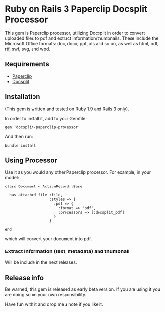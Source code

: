 # Ruby on Rails 3 Paperclip Docsplit Processor #

This gem is Paperclip processor, utilizing Docsplit in order to convert uploaded files to pdf and extract information/thumbnails.
These include the Microsoft Office formats: doc, docx, ppt, xls and so on, as well as html, odf, rtf, swf, svg, and wpd.

## Requirements ##

* [Paperclip][0]
* [Docsplit][1]

## Installation ##

(This gem is written and tested on Ruby 1.9 and Rails 3 only).

In order to install it, add to your Gemfile:

    gem 'docsplit-paperclip-processor'

And then run:

    bundle install


## Using Processor ##

Use it as you would any other Paperclip processor. For example, in your model:

    class Document < ActiveRecord::Base

      has_attached_file :file,
                        :styles => {
                          :pdf => {
                            :format => "pdf",
                            :processors => [:docsplit_pdf]
                          }
                        }

    end


which will convert your document into pdf.

### Extract information (text, metadata) and thumbnail ###

Will be include in the next releases.

## Release info ##

Be warned, this gem is released as early beta version.
If you are using it you are doing so on your own responsibility.

Have fun with it and drop me a note if you like it.


[0]: https://github.com/thoughtbot/paperclip
[1]: http://documentcloud.github.com/docsplit/
